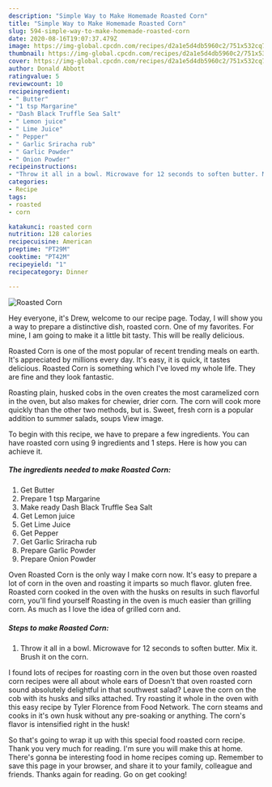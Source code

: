 ```yaml
---
description: "Simple Way to Make Homemade Roasted Corn"
title: "Simple Way to Make Homemade Roasted Corn"
slug: 594-simple-way-to-make-homemade-roasted-corn
date: 2020-08-16T19:07:37.479Z
image: https://img-global.cpcdn.com/recipes/d2a1e5d4db5960c2/751x532cq70/roasted-corn-recipe-main-photo.jpg
thumbnail: https://img-global.cpcdn.com/recipes/d2a1e5d4db5960c2/751x532cq70/roasted-corn-recipe-main-photo.jpg
cover: https://img-global.cpcdn.com/recipes/d2a1e5d4db5960c2/751x532cq70/roasted-corn-recipe-main-photo.jpg
author: Donald Abbott
ratingvalue: 5
reviewcount: 10
recipeingredient:
- " Butter"
- "1 tsp Margarine"
- "Dash Black Truffle Sea Salt"
- " Lemon juice"
- " Lime Juice"
- " Pepper"
- " Garlic Sriracha rub"
- " Garlic Powder"
- " Onion Powder"
recipeinstructions:
- "Throw it all in a bowl. Microwave for 12 seconds to soften butter. Mix it. Brush it on the corn."
categories:
- Recipe
tags:
- roasted
- corn

katakunci: roasted corn 
nutrition: 128 calories
recipecuisine: American
preptime: "PT29M"
cooktime: "PT42M"
recipeyield: "1"
recipecategory: Dinner

---
```



![Roasted Corn](https://img-global.cpcdn.com/recipes/d2a1e5d4db5960c2/751x532cq70/roasted-corn-recipe-main-photo.jpg)

Hey everyone, it's Drew, welcome to our recipe page. Today, I will show you a way to prepare a distinctive dish, roasted corn. One of my favorites. For mine, I am going to make it a little bit tasty. This will be really delicious.

Roasted Corn is one of the most popular of recent trending meals on earth. It's appreciated by millions every day. It's easy, it is quick, it tastes delicious. Roasted Corn is something which I've loved my whole life. They are fine and they look fantastic.

Roasting plain, husked cobs in the oven creates the most caramelized corn in the oven, but also makes for chewier, drier corn. The corn will cook more quickly than the other two methods, but is. Sweet, fresh corn is a popular addition to summer salads, soups View image.


To begin with this recipe, we have to prepare a few ingredients. You can have roasted corn using 9 ingredients and 1 steps. Here is how you can achieve it.

<!--inarticleads1-->

##### The ingredients needed to make Roasted Corn:

1. Get  Butter
1. Prepare 1 tsp Margarine
1. Make ready Dash Black Truffle Sea Salt
1. Get  Lemon juice
1. Get  Lime Juice
1. Get  Pepper
1. Get  Garlic Sriracha rub
1. Prepare  Garlic Powder
1. Prepare  Onion Powder


Oven Roasted Corn is the only way I make corn now. It&#39;s easy to prepare a lot of corn in the oven and roasting it imparts so much flavor. gluten free. Roasted corn cooked in the oven with the husks on results in such flavorful corn, you&#39;ll find yourself Roasting in the oven is much easier than grilling corn. As much as I love the idea of grilled corn and. 

<!--inarticleads2-->

##### Steps to make Roasted Corn:

1. Throw it all in a bowl. Microwave for 12 seconds to soften butter. Mix it. Brush it on the corn.


I found lots of recipes for roasting corn in the oven but those oven roasted corn recipes were all about whole ears of Doesn&#39;t that oven roasted corn sound absolutely delightful in that southwest salad? Leave the corn on the cob with its husks and silks attached. Try roasting it whole in the oven with this easy recipe by Tyler Florence from Food Network. The corn steams and cooks in it&#39;s own husk without any pre-soaking or anything. The corn&#39;s flavor is intensified right in the husk! 

So that's going to wrap it up with this special food roasted corn recipe. Thank you very much for reading. I'm sure you will make this at home. There's gonna be interesting food in home recipes coming up. Remember to save this page in your browser, and share it to your family, colleague and friends. Thanks again for reading. Go on get cooking!

